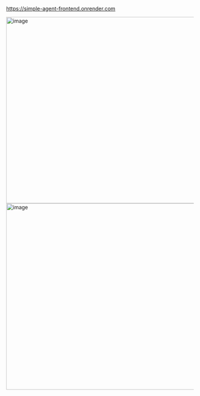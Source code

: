https://simple-agent-frontend.onrender.com

<img width="1200" height="500" alt="image" src="https://github.com/user-attachments/assets/fb59fd5a-22f3-485e-ac79-45d90373513c" />

<img width="1200" height="500" alt="image" src="https://github.com/user-attachments/assets/c73742b2-177a-42ab-be86-28cf605001ae" />

